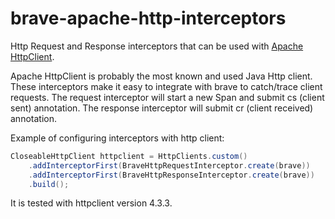 # brave-apache-http-interceptors #

Http Request and Response interceptors that can be used with [Apache HttpClient](http://hc.apache.org/httpcomponents-client-4.3.x/index.html).

Apache HttpClient is probably the most known and used Java Http client. These interceptors make it easy
to integrate with brave to catch/trace client requests. The request interceptor will start a new
Span and submit cs (client sent) annotation. The response interceptor will submit cr (client received)
annotation.

Example of configuring interceptors with http client:

```java
CloseableHttpClient httpclient = HttpClients.custom()
    .addInterceptorFirst(BraveHttpRequestInterceptor.create(brave))
    .addInterceptorFirst(BraveHttpResponseInterceptor.create(brave))
    .build();
```
It is tested with httpclient version 4.3.3.